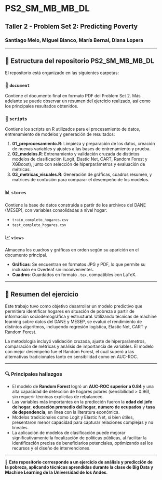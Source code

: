 # PS2_SM_MB_MB_DL  
## Taller 2 - Problem Set 2: Predicting Poverty  

### Santiago Melo, Miguel Blanco, María Bernal, Diana Lopera  

---

## 📂 Estructura del repositorio PS2_SM_MB_MB_DL  

El repositorio está organizado en las siguientes carpetas:  

### 📄 `document`  
Contiene el documento final en formato PDF del Problem Set 2. Más adelante se puede observar un resumen del ejercicio realizado, así como los principales resultados obtenidos.  

### 📜 `scripts`  
Contiene los scripts en R utilizados para el procesamiento de datos, entrenamiento de modelos y generación de resultados:  
1. **01_preprocesamiento.R**: Limpieza y preparación de los datos, creación de nuevas variables y ajustes a las bases de entrenamiento y prueba.  
2. **02_modelos.R**: Entrenamiento y validación cruzada de distintos modelos de clasificación (Logit, Elastic Net, CART, Random Forest y XGBoost), junto con selección de hiperparámetros y evaluación de métricas.  
3. **03_metricas_visuales.R**: Generación de gráficas, cuadros resumen, y matrices de confusión para comparar el desempeño de los modelos.  

### 📊 `stores`  
Contiene la base de datos construida a partir de los archivos del DANE (MESEP), con variables consolidadas a nivel hogar:  
- `train_completo_hogares.csv`  
- `test_completo_hogares.csv`  

### 📈 `views`  
Almacena los cuadros y gráficas en orden según su aparición en el documento principal.  

- **Gráficas**: Se encuentran en formatos JPG y PDF, lo que permite su inclusión en Overleaf sin inconvenientes.  
- **Cuadros**: Guardados en formato `.tex`, compatibles con LaTeX.  

---

## 📌 Resumen del ejercicio  

Este trabajo tuvo como objetivo desarrollar un modelo predictivo que permitiera identificar hogares en situación de pobreza a partir de información sociodemográfica y estructural. Utilizando técnicas de machine learning sobre datos del DANE y MESEP, se evaluó el rendimiento de distintos algoritmos, incluyendo regresión logística, Elastic Net, CART y Random Forest.  

La metodología incluyó validación cruzada, ajuste de hiperparámetros, comparación de métricas y análisis de importancia de variables. El modelo con mejor desempeño fue el Random Forest, el cual superó a las alternativas tradicionales tanto en sensibilidad como en AUC-ROC.  

---

### 🔍 Principales hallazgos  

- El modelo de **Random Forest** logró un **AUC-ROC superior a 0.84** y una alta capacidad de detección de hogares pobres (sensibilidad > 0.96), sin requerir técnicas explícitas de rebalanceo.  
- Las variables más importantes en la predicción fueron la **edad del jefe de hogar**, **educación promedio del hogar**, **número de ocupados** y **tasa de dependencia**, en línea con la literatura económica.  
- Modelos tradicionales como Logit y Elastic Net, si bien útiles, presentaron menor capacidad para capturar relaciones complejas y no lineales.  
- La aplicación de modelos de clasificación puede mejorar significativamente la focalización de políticas públicas, al facilitar la identificación precisa de beneficiarios potenciales, optimizando así los recursos y el diseño de intervenciones.  

---

📌 **Este repositorio corresponde a un ejercicio de análisis y predicción de la pobreza, aplicando técnicas aprendidas durante la clase de Big Data y Machine Learning de la Universidad de los Andes.**
